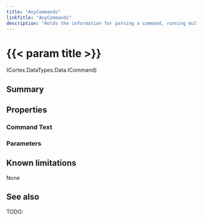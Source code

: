 ```yaml
---
title: "AnyCommands"
linkTitle: "AnyCommands"
description: "Holds the information for parsing a command, running multiple query and non query commands on a data source."
---
```


# {{< param title >}}

<p class="namespace">(Cortex.DataTypes.Data.ICommand)</p>

## Summary

## Properties

### Command Text

### Parameters

## Known limitations

None

## See also

TODO:

